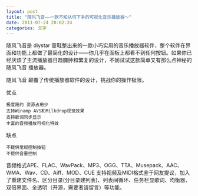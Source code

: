 ```yaml
---
layout: post 
title: "随风飞音——一款不知从何下手的可视化音乐播放器～"
date: 2011-07-24 20:02:24
categories: 文字
---
```


随风飞音是 diystar 童鞋整出来的一款小巧实用的音乐播放器软件，整个软件在界面和功能上都做了最简化的设计——你几乎在面板上都看不到任何按钮。如果你已经厌烦了主流播放器日趋臃肿和繁复的设计，不妨试试这款简单又有那么点神秘的 随风飞音 播放器。

随风飞音 颠覆了传统播放器软件的设计，挑战你的操作极限。

优点

	极度简约 资源占用少
	支持Winamp AVS和Milkdrop视觉效果
	支持歌词同步显示
	丰富的音频播放可视化特效

缺点

	不提供常规控制按钮
	不提供音量控制

音频格式APE、FLAC、WavPack、MP3、OGG、TTA、Musepack、AAC、WMA、Wav、CD、Aiff、MOD、CUE 支持视频及MIDI格式鉴于网友提议，加入了重建文件名、区分目录(分目录建列表)、列表间循环、任务栏显歌词、均衡器、双倍界面、全透明（开源，需要者请留言）等功能。
